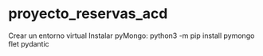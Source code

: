 # proyecto_reservas_acd
Crear un entorno virtual
Instalar pyMongo:
python3 -m pip install pymongo flet pydantic